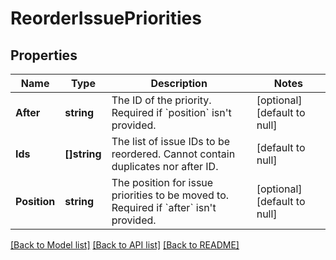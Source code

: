 # ReorderIssuePriorities

## Properties
Name | Type | Description | Notes
------------ | ------------- | ------------- | -------------
**After** | **string** | The ID of the priority. Required if &#x60;position&#x60; isn&#x27;t provided. | [optional] [default to null]
**Ids** | **[]string** | The list of issue IDs to be reordered. Cannot contain duplicates nor after ID. | [default to null]
**Position** | **string** | The position for issue priorities to be moved to. Required if &#x60;after&#x60; isn&#x27;t provided. | [optional] [default to null]

[[Back to Model list]](../README.md#documentation-for-models) [[Back to API list]](../README.md#documentation-for-api-endpoints) [[Back to README]](../README.md)

